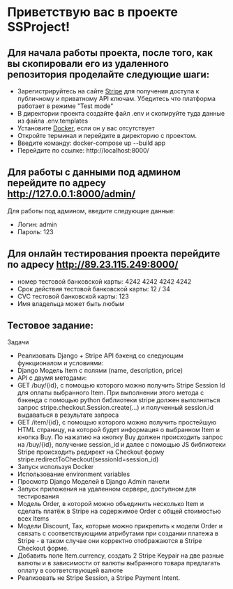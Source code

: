 # Приветствую вас в проекте SSProject!

## Для начала работы проекта, после того, как вы скопировали его из удаленного репозитория проделайте следующие шаги:
- Зарегистрируйтесь на сайте [Stripe](https://stripe.com/) для получения доступа к публичному и приватному API ключам. Убедитесь что платформа работает в режиме "Test mode"
- В директории проекта создайте файл .env и скопируйте туда данные из файла .env.templates 
- Установите [Docker](https://www.docker.com/products/docker-desktop/), если он у вас отсутствует
- Откройте терминал и перейдите в директорию с проектом. 
- Введите команду: docker-compose up --build app
- Перейдите по ссылке: http://localhost:8000/ 

## Для работы с данными под админом перейдите по адресу http://127.0.0.1:8000/admin/

Для работы под админом, введите следующие данные:
- Логин: admin
- Пароль: 123

## Для онлайн тестирования проекта перейдите по адресу http://89.23.115.249:8000/
- номер тестовой банковской карты: 4242 4242 4242 4242
- Срок действия тестовой банковской карты: 12 / 34
- CVC тестовой банковской карты: 123
- Имя владельца может быть любым

## Тестовое задание:

Задачи
- 	Реализовать Django + Stripe API бэкенд со следующим функционалом и условиями:
- 	Django Модель Item с полями (name, description, price)
- 	API с двумя методами:
- 	GET /buy/{id}, c помощью которого можно получить Stripe Session Id для оплаты выбранного Item. При выполнении этого метода c бэкенда с помощью python библиотеки stripe должен выполняться запрос stripe.checkout.Session.create(...) и полученный session.id выдаваться в результате запроса
- 	GET /item/{id}, c помощью которого можно получить простейшую HTML страницу, на которой будет информация о выбранном Item и кнопка Buy. По нажатию на кнопку Buy должен происходить запрос на /buy/{id}, получение session_id и далее с помощью JS библиотеки Stripe происходить редирект на Checkout форму stripe.redirectToCheckout(sessionId=session_id)
- 	Запуск используя Docker
- 	Использование environment variables
- 	Просмотр Django Моделей в Django Admin панели
- 	Запуск приложения на удаленном сервере, доступном для тестирования
- 	Модель Order, в которой можно объединить несколько Item и сделать платёж в Stripe на содержимое Order c общей стоимостью всех Items
- 	Модели Discount, Tax, которые можно прикрепить к модели Order и связать с соответствующими атрибутами при создании платежа в Stripe - в таком случае они корректно отображаются в Stripe Checkout форме.
- 	Добавить поле Item.currency, создать 2 Stripe Keypair на две разные валюты и в зависимости от валюты выбранного товара предлагать оплату в соответствующей валюте
- 	Реализовать не Stripe Session, а Stripe Payment Intent.
